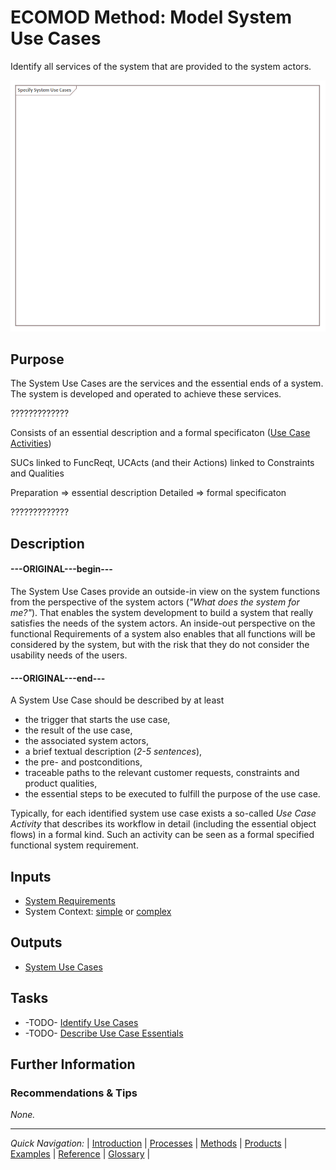 # ECOMOD Method: Model System Use Cases

Identify all services of the system that are provided to the system actors.

![Method Activities](images/en-ecomod-method-system-usecases.png)


## Purpose

The System Use Cases are the services and the essential ends of a system. The system is developed and operated to achieve these services.



?????????????

Consists of an essential description and a formal specificaton ([Use Case Activities](product_system-usecaseactivities.md))

SUCs linked to FuncReqt, UCActs (and their Actions) linked to Constraints and Qualities

Preparation => essential description
Detailed => formal specificaton

?????????????


## Description

#### ---ORIGINAL---begin---
The System Use Cases provide an outside-in view on the system functions from the perspective of the system actors (_"What does the system for me?"_). That enables the system development to build a system that really satisfies the needs of the system actors.
An inside-out perspective on the functional Requirements of a system also enables that all functions will be considered by the system, but with the risk that they do not consider the usability needs of the users.
#### ---ORIGINAL---end---

A System Use Case should be described by at least

+ the trigger that starts the use case,
+ the result of the use case,
+ the associated system actors,
+ a brief textual description (_2-5 sentences_),
+ the pre- and postconditions,
+ traceable paths to the relevant customer requests, constraints and product qualities,
+ the essential steps to be executed to fulfill the purpose of the use case.

Typically, for each identified system use case exists a so-called _Use Case Activity_ that describes its workflow in detail (including the essential object flows) in a formal kind. Such an activity can be seen as a formal specified functional system requirement.


## Inputs

+ [System Requirements](product_system-requirements.md)
+ System Context: [simple](product_system-context-simple.md) or [complex](product_system-context.md)


## Outputs

+ [System Use Cases](product_system-usecases.md)

## Tasks

+ -TODO- [Identify Use Cases](task_usecases.md)
+ -TODO- [Describe Use Case Essentials](task_usecase-essentials.md)


## Further Information

### Recommendations & Tips

_None._

---
_Quick Navigation:_ | [Introduction](index.md) | [Processes](processes.md) | [Methods](methods.md) | [Products](products.md) | [Examples](examples.md) | [Reference](quick-reference.md) | [Glossary](glossary.md) |
